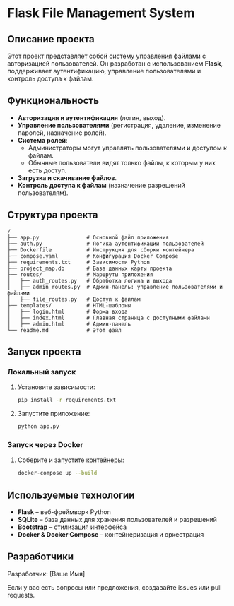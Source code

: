 # Flask File Management System

## Описание проекта
Этот проект представляет собой систему управления файлами с авторизацией пользователей. Он разработан с использованием **Flask**, поддерживает аутентификацию, управление пользователями и контроль доступа к файлам.

## Функциональность
- **Авторизация и аутентификация** (логин, выход).
- **Управление пользователями** (регистрация, удаление, изменение паролей, назначение ролей).
- **Система ролей**:
  - Администраторы могут управлять пользователями и доступом к файлам.
  - Обычные пользователи видят только файлы, к которым у них есть доступ.
- **Загрузка и скачивание файлов**.
- **Контроль доступа к файлам** (назначение разрешений пользователям).

## Структура проекта
```
/
├── app.py               # Основной файл приложения
├── auth.py              # Логика аутентификации пользователей
├── Dockerfile           # Инструкция для сборки контейнера
├── compose.yaml         # Конфигурация Docker Compose
├── requirements.txt     # Зависимости Python
├── project_map.db       # База данных карты проекта
├── routes/              # Маршруты приложения
│   ├── auth_routes.py   # Обработка логина и выхода
│   ├── admin_routes.py  # Админ-панель: управление пользователями и файлами
│   ├── file_routes.py   # Доступ к файлам
├── templates/           # HTML-шаблоны
│   ├── login.html       # Форма входа
│   ├── index.html       # Главная страница с доступными файлами
│   ├── admin.html       # Админ-панель
└── readme.md            # Этот файл
```

## Запуск проекта
### Локальный запуск
1. Установите зависимости:  
   ```bash
   pip install -r requirements.txt
   ```
2. Запустите приложение:  
   ```bash
   python app.py
   ```

### Запуск через Docker
1. Соберите и запустите контейнеры:  
   ```bash
   docker-compose up --build
   ```

## Используемые технологии
- **Flask** – веб-фреймворк Python
- **SQLite** – база данных для хранения пользователей и разрешений
- **Bootstrap** – стилизация интерфейса
- **Docker & Docker Compose** – контейнеризация и оркестрация

## Разработчики
Разработчик: [Ваше Имя]

Если у вас есть вопросы или предложения, создавайте issues или pull requests.
